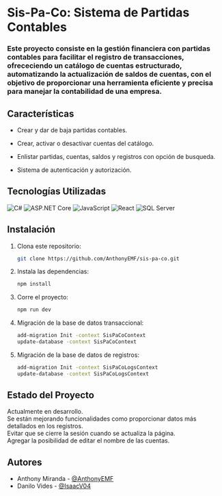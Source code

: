 # Sis-Pa-Co: Sistema de Partidas Contables

### Este proyecto consiste en la gestión financiera con partidas contables para facilitar el registro de transacciones, ofrececiendo un catálogo de cuentas estructurado, automatizando la actualización de saldos de cuentas, con el objetivo de proporcionar una herramienta eficiente y precisa para manejar la contabilidad de una empresa.

## Características

- Crear y dar de baja partidas contables.

- Crear, activar o desactivar cuentas del catálogo.

- Enlistar partidas, cuentas, saldos y registros con opción de busqueda.

- Sistema de autenticación y autorización.

## Tecnologías Utilizadas

![C#](https://img.shields.io/badge/Language-C%23-blue)
![ASP.NET Core](https://img.shields.io/badge/Framework-ASP.NET%20Core-blue)
![JavaScript](https://img.shields.io/badge/Language-JavaScript-darkgreen)
![React](https://img.shields.io/badge/Framework-React-darkgreen)
![SQL Server](https://img.shields.io/badge/Database-SQL%20Server-orange)

## Instalación

1. Clona este repositorio:
   ```bash
   git clone https://github.com/AnthonyEMF/sis-pa-co.git
   ```
2. Instala las dependencias:

   ```bash
   npm install
   ```

3. Corre el proyecto:

   ```bash
   npm run dev
   ```

4. Migración de la base de datos transaccional:

   ```bash
   add-migration Init -context SisPaCoContext
   update-database -context SisPaCoContext
   ```

5. Migración de la base de datos de registros:

   ```bash
   add-migration Init -context SisPaCoLogsContext
   update-database -context SisPaCoLogsContext
   ```

## Estado del Proyecto

Actualmente en desarrollo.  
Se están mejorando funcionalidades como proporcionar datos más detallados en los registros.  
Evitar que se cierre la sesión cuando se actualiza la página.  
Agregar la posibilidad de editar el nombre de las cuentas.

## Autores

- Anthony Miranda - [@AnthonyEMF](https://github.com/AnthonyEMF)
- Danilo Vides - [@IsaacV04](https://github.com/IsaacV04)
